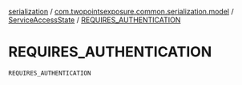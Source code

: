 [serialization](../../index.md) / [com.twopointsexposure.common.serialization.model](../index.md) / [ServiceAccessState](index.md) / [REQUIRES_AUTHENTICATION](./-r-e-q-u-i-r-e-s_-a-u-t-h-e-n-t-i-c-a-t-i-o-n.md)

# REQUIRES_AUTHENTICATION

`REQUIRES_AUTHENTICATION`